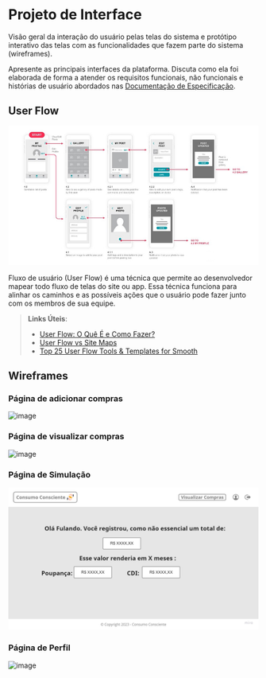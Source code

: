 
# Projeto de Interface

Visão geral da interação do usuário pelas telas do sistema e protótipo interativo das telas com as funcionalidades que fazem parte do sistema (wireframes).

 Apresente as principais interfaces da plataforma. Discuta como ela foi elaborada de forma a atender os requisitos funcionais, não funcionais e histórias de usuário abordados nas <a href="2-Especificação do Projeto.md"> Documentação de Especificação</a>.

## User Flow

![Exemplo de UserFlow](img/userflow.jpg)

Fluxo de usuário (User Flow) é uma técnica que permite ao desenvolvedor mapear todo fluxo de telas do site ou app. Essa técnica funciona para alinhar os caminhos e as possíveis ações que o usuário pode fazer junto com os membros de sua equipe.

> **Links Úteis**:
> - [User Flow: O Quê É e Como Fazer?](https://medium.com/7bits/fluxo-de-usu%C3%A1rio-user-flow-o-que-%C3%A9-como-fazer-79d965872534)
> - [User Flow vs Site Maps](http://designr.com.br/sitemap-e-user-flow-quais-as-diferencas-e-quando-usar-cada-um/)
> - [Top 25 User Flow Tools & Templates for Smooth](https://www.mockplus.com/blog/post/user-flow-tools)


## Wireframes

### Página de adicionar compras

![image](https://github.com/ICEI-PUC-Minas-PMV-SI/pmv-si-2023-2-pe1-t3-consumoconsciente/assets/94647334/ee29fddb-854f-4ced-870d-08d51aba24b1)

### Página de visualizar compras

![image](https://github.com/ICEI-PUC-Minas-PMV-SI/pmv-si-2023-2-pe1-t3-consumoconsciente/assets/94647334/b32017d2-9beb-4722-8407-98a7c7321f4a)

### Página de Simulação

![image](/docs/img/Pagina_Simulacao.jpg)

### Página de Perfil

![image](https://github.com/ICEI-PUC-Minas-PMV-SI/pmv-si-2023-2-pe1-t3-consumoconsciente/assets/143408574/ec31d176-207d-46b6-94c1-f6e9c0898b2b)





